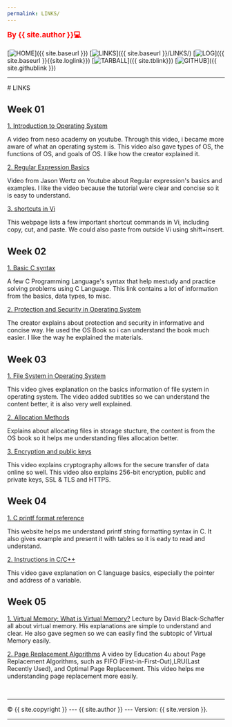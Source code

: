 ```yaml
---
permalink: LINKS/
---
```

<span style="color:red; font-weight:bold; font-size:larger;">By {{ site.author }}💻</span>
<br><br>
[![HOME](https://img.shields.io/badge/-HOME-C6DBDA?style=for-the-badge&logoColor=green)]({{ site.baseurl }})
[![LINKS](https://img.shields.io/badge/-LINKS-55CBCD?style=for-the-badge&logoColor=white)]({{ site.baseurl }}/LINKS/)
[![LOG](https://img.shields.io/badge/-LOG-5778A9?style=for-the-badge&logoColor=white)]({{ site.baseurl }}{{site.loglink}})
[![TARBALL](https://img.shields.io/badge/-TARBALL-BC9578?style=for-the-badge&logoColor=white)]({{ site.tblink}})
[![GITHUB](https://img.shields.io/badge/GitHub-100000?style=for-the-badge&logo=github&logoColor=white)]({{ site.githublink }})
<br>
<hr>
# LINKS

## Week 01
[1. Introduction to Operating System](https://youtu.be/vBURTt97EkA)

A video from neso academy on youtube. Through this video, i became more aware of what an operating system is. This video also gave types of OS, the functions of OS, and goals of OS. I like how the creator explained it.

[2. Regular Expression Basics](https://youtu.be/KJG1dETacLI)

Video from Jason Wertz on Youtube about Regular expression's basics and examples. I like the video because the tutorial were clear and concise so it is easy to understand.

[3. shortcuts in Vi](https://linuxize.com/post/how-to-copy-cut-paste-in-vim/)

This webpage lists a few important shortcut commands in Vi, including copy, cut, and paste. We could also paste from outside Vi using shift+insert.

## Week 02

[1. Basic C syntax](https://www.geeksforgeeks.org/c-programming-language/)

A few C Programming Language's syntax that help mestudy and practice solving problems using C Language. This link contains a lot of information from the basics, data types, to misc.

[2. Protection and Security in Operating System](https://www.youtube.com/watch?v=DKb7KhfoZmU)

The creator explains about protection and security in informative and concise way. He used the OS Book so i can understand the book much easier. I like the way he explained the materials.

## Week 03
[1. File System in Operating System](https://youtu.be/0LtuQhNFFe0)

This video gives explanation on the basics information of file system in operating system. The video added subtitles so we can understand the content better, it is also very well explained.

[2. Allocation Methods](https://www.youtube.com/watch?v=B1_er2nGKao)

Explains about allocating files in storage stucture, the content is from the OS book so it helps me understanding files allocation better.

[3. Encryption and public keys](https://youtu.be/6-JjHa-qLPk)

This video explains cryptography allows for the secure transfer of data online so  well. This video also  explains 256-bit encryption, public and private keys, SSL & TLS and HTTPS. 

## Week 04
[1. C printf format reference](https://alvinalexander.com/programming/printf-format-cheat-sheet/)

This website helps me understand printf string formatting syntax in C. It also gives example and present it with tables so it is eady to read and understand.

[2. Instructions in C/C++](https://youtu.be/zuegQmMdy8M)

This video gave explanation on C language basics, especially the pointer and address of a variable.

## Week 05
[1. Virtual Memory: What is Virtual Memory?](https://youtu.be/qlH4-oHnBb8)
Lecture by David Black-Schaffer all about virtual memory. His explanations are simple to understand and clear. He also gave segmen so we can easily find the subtopic of Virtual Memory easily.

[2. Page Replacement Algorithms](https://youtu.be/16kaPQtYo28)
A video by Education 4u about Page Replacement Algorithms, such as FIFO (First-in-First-Out),LRU(Last Recently Used), and Optimal Page Replacement. This video helps me understanding page replacement more easily.

<br>
<hr>
&copy; {{ site.copyright }} --- {{ site.author }} --- Version: {{ site.version }}.
<hr>
<br>

